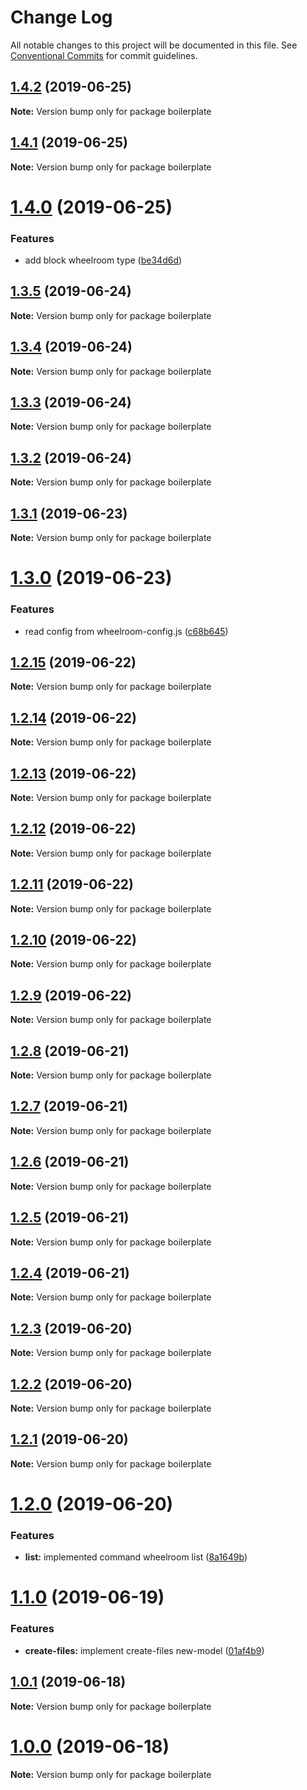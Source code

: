 # Change Log

All notable changes to this project will be documented in this file.
See [Conventional Commits](https://conventionalcommits.org) for commit guidelines.

## [1.4.2](https://github.com/jaccomeijer/wheelroom/compare/boilerplate@1.4.1...boilerplate@1.4.2) (2019-06-25)

**Note:** Version bump only for package boilerplate





## [1.4.1](https://github.com/jaccomeijer/wheelroom/compare/boilerplate@1.4.0...boilerplate@1.4.1) (2019-06-25)

**Note:** Version bump only for package boilerplate





# [1.4.0](https://github.com/jaccomeijer/wheelroom/compare/boilerplate@1.3.5...boilerplate@1.4.0) (2019-06-25)


### Features

* add block wheelroom type ([be34d6d](https://github.com/jaccomeijer/wheelroom/commit/be34d6d))





## [1.3.5](https://github.com/jaccomeijer/wheelroom/compare/boilerplate@1.3.4...boilerplate@1.3.5) (2019-06-24)

**Note:** Version bump only for package boilerplate





## [1.3.4](https://github.com/jaccomeijer/wheelroom/compare/boilerplate@1.3.3...boilerplate@1.3.4) (2019-06-24)

**Note:** Version bump only for package boilerplate





## [1.3.3](https://github.com/jaccomeijer/wheelroom/compare/boilerplate@1.3.2...boilerplate@1.3.3) (2019-06-24)

**Note:** Version bump only for package boilerplate





## [1.3.2](https://github.com/jaccomeijer/wheelroom/compare/boilerplate@1.3.1...boilerplate@1.3.2) (2019-06-24)

**Note:** Version bump only for package boilerplate





## [1.3.1](https://github.com/jaccomeijer/wheelroom/compare/boilerplate@1.3.0...boilerplate@1.3.1) (2019-06-23)

**Note:** Version bump only for package boilerplate





# [1.3.0](https://github.com/jaccomeijer/wheelroom/compare/boilerplate@1.2.15...boilerplate@1.3.0) (2019-06-23)


### Features

* read config from wheelroom-config.js ([c68b645](https://github.com/jaccomeijer/wheelroom/commit/c68b645))





## [1.2.15](https://github.com/jaccomeijer/wheelroom/compare/boilerplate@1.2.14...boilerplate@1.2.15) (2019-06-22)

**Note:** Version bump only for package boilerplate





## [1.2.14](https://github.com/jaccomeijer/wheelroom/compare/boilerplate@1.2.13...boilerplate@1.2.14) (2019-06-22)

**Note:** Version bump only for package boilerplate





## [1.2.13](https://github.com/jaccomeijer/wheelroom/compare/boilerplate@1.2.12...boilerplate@1.2.13) (2019-06-22)

**Note:** Version bump only for package boilerplate





## [1.2.12](https://github.com/jaccomeijer/wheelroom/compare/boilerplate@1.2.11...boilerplate@1.2.12) (2019-06-22)

**Note:** Version bump only for package boilerplate





## [1.2.11](https://github.com/jaccomeijer/wheelroom/compare/boilerplate@1.2.10...boilerplate@1.2.11) (2019-06-22)

**Note:** Version bump only for package boilerplate





## [1.2.10](https://github.com/jaccomeijer/wheelroom/compare/boilerplate@1.2.9...boilerplate@1.2.10) (2019-06-22)

**Note:** Version bump only for package boilerplate





## [1.2.9](https://github.com/jaccomeijer/wheelroom/compare/boilerplate@1.2.8...boilerplate@1.2.9) (2019-06-22)

**Note:** Version bump only for package boilerplate





## [1.2.8](https://github.com/jaccomeijer/wheelroom/compare/boilerplate@1.2.7...boilerplate@1.2.8) (2019-06-21)

**Note:** Version bump only for package boilerplate





## [1.2.7](https://github.com/jaccomeijer/wheelroom/compare/boilerplate@1.2.6...boilerplate@1.2.7) (2019-06-21)

**Note:** Version bump only for package boilerplate





## [1.2.6](https://github.com/jaccomeijer/wheelroom/compare/boilerplate@1.2.5...boilerplate@1.2.6) (2019-06-21)

**Note:** Version bump only for package boilerplate





## [1.2.5](https://github.com/jaccomeijer/wheelroom/compare/boilerplate@1.2.4...boilerplate@1.2.5) (2019-06-21)

**Note:** Version bump only for package boilerplate





## [1.2.4](https://github.com/jaccomeijer/wheelroom/compare/boilerplate@1.2.3...boilerplate@1.2.4) (2019-06-21)

**Note:** Version bump only for package boilerplate





## [1.2.3](https://github.com/jaccomeijer/wheelroom/compare/boilerplate@1.2.2...boilerplate@1.2.3) (2019-06-20)

**Note:** Version bump only for package boilerplate





## [1.2.2](https://github.com/jaccomeijer/wheelroom/compare/boilerplate@1.2.1...boilerplate@1.2.2) (2019-06-20)

**Note:** Version bump only for package boilerplate





## [1.2.1](https://github.com/jaccomeijer/wheelroom/compare/boilerplate@1.2.0...boilerplate@1.2.1) (2019-06-20)

**Note:** Version bump only for package boilerplate





# [1.2.0](https://github.com/jaccomeijer/wheelroom/compare/boilerplate@1.1.0...boilerplate@1.2.0) (2019-06-20)


### Features

* **list:** implemented command wheelroom list ([8a1649b](https://github.com/jaccomeijer/wheelroom/commit/8a1649b))





# [1.1.0](https://github.com/jaccomeijer/wheelroom/compare/boilerplate@1.0.1...boilerplate@1.1.0) (2019-06-19)


### Features

* **create-files:** implement create-files new-model ([01af4b9](https://github.com/jaccomeijer/wheelroom/commit/01af4b9))





## [1.0.1](https://github.com/jaccomeijer/wheelroom/compare/boilerplate@1.0.0...boilerplate@1.0.1) (2019-06-18)

**Note:** Version bump only for package boilerplate





# [1.0.0](https://github.com/jaccomeijer/wheelroom/compare/boilerplate@0.2.3...boilerplate@1.0.0) (2019-06-18)

**Note:** Version bump only for package boilerplate

